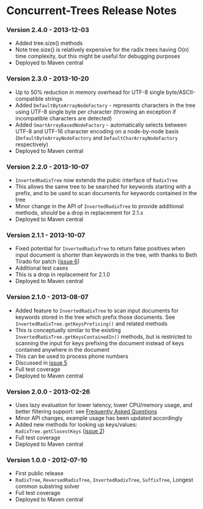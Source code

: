 # Concurrent-Trees Release Notes #

### Version 2.4.0 - 2013-12-03 ###
  * Added tree.size() methods
  * Note tree.size() is relatively expensive for the radix trees having O(n) time complexity, but this might be useful for debugging purposes
  * Deployed to Maven central

### Version 2.3.0 - 2013-10-20 ###
  * Up to 50% reduction in memory overhead for UTF-8 single byte/ASCII-compatible strings
  * Added `DefaultByteArrayNodeFactory` - represents characters in the tree using UTF-8 single byte per character (throwing an exception if incompatible characters are detected)
  * Added `SmartArrayBasedNodeFactory` - automatically selects between UTF-8 and UTF-16 character encoding on a node-by-node basis (`DefaultByteArrayNodeFactory` and `DefaultCharArrayNodeFactory` respectively)
  * Deployed to Maven central

### Version 2.2.0 - 2013-10-07 ###
  * `InvertedRadixTree` now extends the pubic interface of `RadixTree`
  * This allows the same tree to be searched for keywords starting with a prefix, and to be used to scan documents for keywords contained in the tree
  * Minor change in the API of `InvertedRadixTree` to provide additional methods, _should_ be a drop in replacement for 2.1.x
  * Deployed to Maven central

### Version 2.1.1 - 2013-10-07 ###
  * Fixed potential for `InvertedRadixTree` to return false positives when input document is shorter than keywords in the tree, with thanks to Beth Tirado for patch ([issue 6](https://code.google.com/p/concurrent-trees/issues/detail?id=6))
  * Additional test cases
  * This is a drop in replacement for 2.1.0
  * Deployed to Maven central

### Version 2.1.0 - 2013-08-07 ###
  * Added feature to `InvertedRadixTree` to scan input documents for keywords stored in the tree which prefix those documents. See `InvertedRadixTree.getKeysPrefixing()` and related methods
  * This is conceptually similar to the existing `InvertedRadixTree.getKeysContainedIn()` methods, but is restricted to scanning the input for keys prefixing the document instead of keys contained anywhere in the document
  * This can be used to process phone numbers
  * Discussed in [issue 5](https://code.google.com/p/concurrent-trees/issues/detail?id=5)
  * Full test coverage
  * Deployed to Maven central

### Version 2.0.0 - 2013-02-26 ###
  * Uses lazy evaluation for lower latency, lower CPU/memory usage, and better filtering support: see [Frequently Asked Questions](http://code.google.com/p/concurrent-trees/wiki/FrequentlyAskedQuestions#What_is_Lazy_Evaluation,_and_why_return_Iterable_instead_of_Coll)
  * Minor API changes, example usage has been updated accordingly
  * Added new methods for looking up keys/values: `RadixTree.getClosestKeys` ([issue 2](https://code.google.com/p/concurrent-trees/issues/detail?id=2))
  * Full test coverage
  * Deployed to Maven central

### Version 1.0.0 - 2012-07-10 ###
  * First public release
  * `RadixTree`, `ReversedRadixTree`, `InvertedRadixTree`, `SuffixTree`, Longest common substring solver
  * Full test coverage
  * Deployed to Maven central